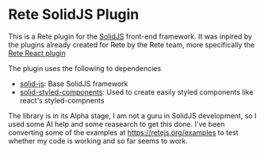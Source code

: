 Rete SolidJS Plugin
====

This is a Rete plugin for the [SolidJS](https://www.solidjs.com/) front-end framework.
It was inpired by the plugins already created for Rete by the Rete team, more specifically the 
[Rete React plugin](https://github.com/retejs/react-plugin)

The plugin uses the following to dependencies

- [solid-js](https://www.npmjs.com/package/solid-js): Base SolidJS framework
- [solid-styled-components](https://www.npmjs.com/package/solid-styled-components): Used to create easily styled 
components like react's styled-compnents

The library is in its Alpha stage, I am not a guru in SolidJS development, so I used some AI help and some 
reasearch to get this done.
I've been converting some of the examples at https://retejs.org/examples to test whether my code is working
and so far seems to work.
